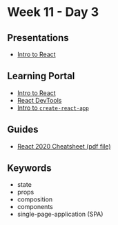 # Week 11 - Day 3

## Presentations

* [Intro to React](https://docs.google.com/presentation/d/14LFFvmzn4xWK8A3iuLPjPbAHVFo76DeoMUmFo9HFthA/edit?usp=sharing)

## Learning Portal

* [Intro to React](https://learn.digitalcrafts.com/immersive/lessons/full-stack-frameworks/intro-to-react/#overview)
* [React DevTools](https://learn.digitalcrafts.com/immersive/lessons/full-stack-frameworks/react-devtools/)
* [Intro to `create-react-app`](https://learn.digitalcrafts.com/immersive/lessons/full-stack-frameworks/create-react-app/#overview)

## Guides

* [React 2020 Cheatsheet (pdf file)](React_2020_Cheatsheet_small.pdf)

## Keywords

* state
* props
* composition
* components
* single-page-application (SPA)
